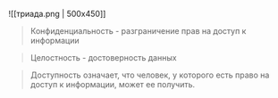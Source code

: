 
![[триада.png | 500x450]]

> Конфиденциальность - разграничение прав на доступ к информации

> Целостность - достоверность данных

> Доступность означает, что человек, у которого есть право на доступ к информации, может ее получить.